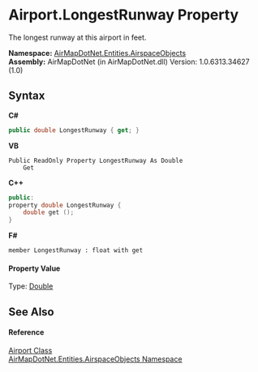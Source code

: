 # Airport.LongestRunway Property 
 

The longest runway at this airport in feet.

**Namespace:**&nbsp;<a href="N_AirMapDotNet_Entities_AirspaceObjects">AirMapDotNet.Entities.AirspaceObjects</a><br />**Assembly:**&nbsp;AirMapDotNet (in AirMapDotNet.dll) Version: 1.0.6313.34627 (1.0)

## Syntax

**C#**<br />
``` C#
public double LongestRunway { get; }
```

**VB**<br />
``` VB
Public ReadOnly Property LongestRunway As Double
	Get
```

**C++**<br />
``` C++
public:
property double LongestRunway {
	double get ();
}
```

**F#**<br />
``` F#
member LongestRunway : float with get

```


#### Property Value
Type: <a href="http://msdn2.microsoft.com/en-us/library/643eft0t" target="_blank">Double</a>

## See Also


#### Reference
<a href="T_AirMapDotNet_Entities_AirspaceObjects_Airport">Airport Class</a><br /><a href="N_AirMapDotNet_Entities_AirspaceObjects">AirMapDotNet.Entities.AirspaceObjects Namespace</a><br />